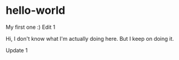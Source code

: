 # hello-world
My first one :)
Edit 1

Hi, I don't know what I'm actually doing here. But I keep on doing it.

Update 1
